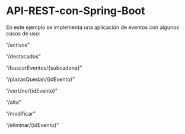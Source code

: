 # API-REST-con-Spring-Boot

En este ejemplo se implementa una aplicación de eventos con algunos casos de uso: 

“/activos”

“/destacados”

“/buscarEventos/{subcadena}”

“/plazasQuedan/{idEvento}”

“/verUno/{idEvento}”

“/alta”

“/modificar”

“/eliminar/{idEvento}”
